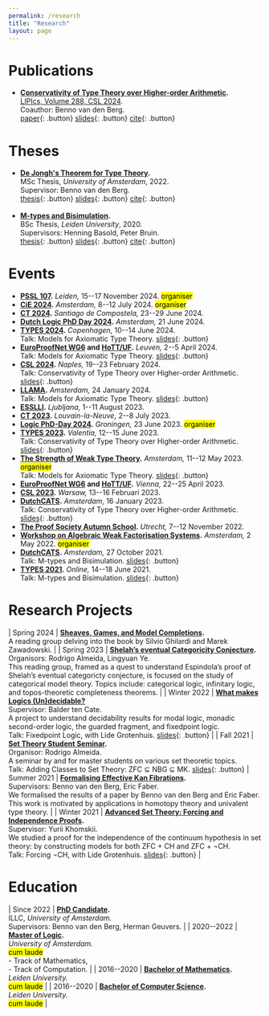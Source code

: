 ```yaml
---
permalink: /research
title: "Research"
layout: page
---
```


# Publications

- **[Conservativity of Type Theory over Higher-order Arithmetic](https://arxiv.org/abs/2308.15288).** \
    [LIPIcs, Volume 288, CSL 2024](https://doi.org/10.4230/LIPIcs.CSL.2024.44). \
    Coauthor: Benno van den Berg. \
    [paper](https://drops.dagstuhl.de/storage/00lipics/lipics-vol288-csl2024/LIPIcs.CSL.2024.44/LIPIcs.CSL.2024.44.pdf){: .button} [slides](assets/slides/conservativity_of_type_theory_over_higher_order_arithmetic_slides.pdf){: .button} [cite](assets/bibtex/conservativity_of_type_theory_over_higher_order_arithmetic.txt){: .button}

# Theses

- **[De Jongh's Theorem for Type Theory](https://eprints.illc.uva.nl/id/eprint/2229/1/MoL-2022-27.text.pdf).** \
    MSc Thesis, *University of Amsterdam*, 2022. \
    Supervisor: Benno van den Berg. \
    [thesis](https://eprints.illc.uva.nl/id/eprint/2229/1/MoL-2022-27.text.pdf){: .button} [slides](assets/slides/de_jonghs_theorem_for_type_theory_slides.pdf){: .button} [cite](assets/bibtex/de_jonghs_theorem_for_type_theory.txt){: .button} <br/><br/>
- **[M-types and Bisimulation](https://theses.liacs.nl/pdf/2019-2020-OttenDD.pdf).** \
    BSc Thesis, *Leiden University*, 2020. \
    Supervisors: Henning Basold, Peter Bruin. \
    [thesis](https://theses.liacs.nl/pdf/2019-2020-OttenDD.pdf){: .button} [slides](assets\slides\m_types_and_bisimulation_slides.pdf){: .button} [cite](assets\bibtex\m_types_and_bisimulation.txt){: .button}

# Events

- **[PSSL 107](https://b-starkenburg.github.io/PSSL-2024/).**
  *Leiden,* 15--17 November 2024. <mark>organiser</mark>
- **[CiE 2024](https://events.illc.uva.nl/CiE/CiE2024/Main/).**
  *Amsterdam,* 8--12 July 2024. <mark>organiser</mark>
- **[CT 2024](https://www.usc.gal/regaca/ct2024/).**
  *Santiago de Compostela,* 23--29 June 2024.
- **[Dutch Logic PhD Day 2024](https://verenigingvoorlogica.nl/en/PhD-Day/).**
  *Amsterdam,* 21 June 2024.
- **[TYPES 2024](https://types2024.itu.dk/).**
  *Copenhagen,* 10--14 June 2024. \
  Talk: Models for Axiomatic Type Theory.
  [slides](assets/slides/models_for_axiomatic_type_theory_slides.pdf){: .button}
- **[EuroProofNet WG6](https://europroofnet.github.io/wg6-leuven/) and [HoTT/UF](https://hott-uf.github.io/2024/).**
  *Leuven,* 2--5 April 2024. \
  Talk: Models for Axiomatic Type Theory.
  [slides](assets/slides/models_for_axiomatic_type_theory_slides.pdf){: .button}
- **[CSL 2024](https://csl2024.github.io/Home/#).**
  *Naples,* 19--23 February 2024. \
  Talk: Conservativity of Type Theory over Higher-order Arithmetic.
  [slides](assets/slides/conservativity_of_type_theory_over_higher_order_arithmetic_slides_csl.pdf){: .button}
- **[LLAMA](https://events.illc.uva.nl/llama/).**
  *Amsterdam,* 24 January 2024. \
  Talk: Models for Axiomatic Type Theory.
  [slides](https://events.illc.uva.nl/llama/slides/otten-2024.pdf){: .button}
- **[ESSLLI](https://2023.esslli.eu/).**
  *Ljubljana,* 1--11 August 2023.
- **[CT 2023](https://sites.uclouvain.be/ct2023/).**
  *Louvain-la-Neuve,* 2--8 July 2023.
- **[Logic PhD-Day 2024](https://www.verenigingvoorlogica.nl/nl/PhD-Day/).**
  *Groningen,* 23 June 2023. <mark>organiser</mark>
- **[TYPES 2023](https://types2023.webs.upv.es/).**
  *Valentia,* 12--15 June 2023. \
  Talk: Conservativity of Type Theory over Higher-order Arithmetic.
  [slides](assets/slides/conservativity_of_type_theory_over_higher_order_arithmetic_slides_types.pdf){: .button}
- **[The Strength of Weak Type Theory](https://dutchcats.github.io/).**
  *Amsterdam,* 11--12 May 2023.
  <mark>organiser</mark> \
  Talk: Models for Axiomatic Type Theory.
  [slides](assets/slides/models_for_propositional_type_theory_slides.pdf){: .button}
- **[EuroProofNet WG6](https://europroofnet.github.io/wg6-vienna/) and [HoTT/UF](https://hott-uf.github.io/2023/).**
  *Vienna,* 22--25 April 2023.
- **[CSL 2023](https://csl2023.mimuw.edu.pl/).**
  *Warsaw,* 13--16 Februari 2023.
- **[DutchCATS](https://dutchcats.github.io/).**
  *Amsterdam*, 16 January 2023. \
  Talk: Conservativity of Type Theory over Higher-order Arithmetic. [slides](https://dutchcats.github.io/2023-01-16/Otten_20230116.pdf){: .button}
- **[The Proof Society Autumn School](https://uswpt.sites.uu.nl/).**
  *Utrecht,* 7--12 November 2022.
- **[Workshop on Algebraic Weak Factorisation Systems](https://dutchcats.github.io/).**
  *Amsterdam,* 2 May 2022. <mark>organiser</mark>
- **[DutchCATS](https://dutchcats.github.io/).**
  *Amsterdam,* 27 October 2021. \
  Talk: M-types and Bisimulation.
  [slides](assets\slides\m_types_and_bisimulation_slides.pdf){: .button}
- **[TYPES 2021](https://types21.liacs.nl/).**
  *Online,* 14--18 June 2021. \
  Talk: M-types and Bisimulation.
  [slides](assets\slides\m_types_and_bisimulation_slides.pdf){: .button}

# Research Projects

| Spring 2024 | **[Sheaves, Games, and Model Completions](https://link.springer.com/book/10.1007/978-94-015-9936-8).** <br/> A reading group delving into the book by Silvio Ghilardi and Marek Zawadowski. |
| Spring 2023 | **[Shelah’s eventual Categoricity Conjecture](https://rodrigonalmeida.github.io/projects/categoricalmodeltheoryreadinggroup.md.html).** <br/> Organisors: Rodrigo Almeida, Lingyuan Ye. <br/> This reading group, framed as a quest to understand Espindola’s proof of Shelah’s eventual categoricty conjecture, is focused on the study of categorical model theory. Topics include: categorical logic, infinitary logic, and topos-theoretic completeness theorems. |
| Winter 2022 | **[What makes Logics (Un)decidable?](https://msclogic.illc.uva.nl/current-students/courses/projects/project/189/1st-Semester-2021-22-What-makes-logics-un-decidable-)** <br/> Supervisor: Balder ten Cate. <br/> A project to understand decidability results for modal logic, monadic second-order logic, the guarded fragment, and fixedpoint logic. <br/> Talk: Fixedpoint Logic, with Lide Grotenhuis. [slides](assets/slides/fixedpoint_logic_slides.pdf){: .button} |
| Fall 2021 | **[Set Theory Student Seminar](https://sites.google.com/view/settheorystudentseminar/).** <br/> Organisor: Rodrigo Almeida. <br/> A seminar by and for master students on various set theoretic topics. <br/> Talk: Adding Classes to Set Theory: ZFC ⊆ NBG ⊆ MK. [slides](assets/slides/adding_classes_to_set_theory_slides.pdf){: .button}
| Summer 2021 | **[Formalising Effective Kan Fibrations](https://link.springer.com/book/10.1007/978-3-031-18900-5).** <br/> Supervisors: Benno van den Berg, Eric Faber. <br/> We formalised the results of a paper by Benno van den Berg and Eric Faber. This work is motivated by applications in homotopy theory and univalent type theory. |
| Winter 2021 | **[Advanced Set Theory: Forcing and Independence Proofs](https://www.math.uni-hamburg.de/home/khomskii/forcing2021/).** <br/> Supervisor: Yurii Khomskii. <br/> We studied a proof for the independence of the continuum hypothesis in set theory: by constructing models for both ZFC + CH and ZFC + ¬CH. <br/> Talk: Forcing ¬CH, with Lide Grotenhuis. [slides](assets/slides/forcing_slides.pdf){: .button} |

# Education

| Since 2022 | **[PhD Candidate](https://www.illc.uva.nl/People/person/5117/D-D-Otten).** <br> ILLC, *University of Amsterdam.* <br/> Supervisors: Benno van den Berg, Herman Geuvers. |
| 2020--2022 | **[Master of Logic](https://msclogic.illc.uva.nl/).** <br/> *University of Amsterdam.* <br/> <mark>cum laude</mark> <br/> - Track of Mathematics, <br/> - Track of Computation. |
| 2016--2020 | **[Bachelor of Mathematics](https://www.universiteitleiden.nl/onderwijs/opleidingen/bachelor/wiskunde).** <br/> *Leiden University.* <br/> <mark>cum laude</mark> |
| 2016--2020 | **[Bachelor of Computer Science](https://www.universiteitleiden.nl/onderwijs/opleidingen/bachelor/informatica).** <br/> *Leiden University.* <br/> <mark>cum laude</mark> |
